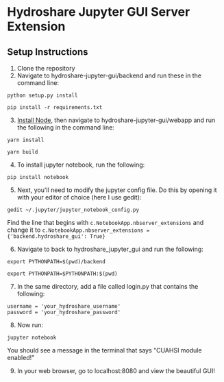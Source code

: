 # Hydroshare Jupyter GUI Server Extension

## Setup Instructions
1. Clone the repository
2. Navigate to hydroshare-jupyter-gui/backend and run these in the command line:

`python setup.py install`

`pip install -r requirements.txt`

3. [Install Node](https://nodejs.org/en/download/), then navigate to hydroshare-jupyter-gui/webapp and run the following in the command line:

`yarn install`

`yarn build`


4. To install jupyter notebook, run the following:

`pip install notebook`

5. Next, you'll need to modify the jupyter config file. Do this by opening it with your editor of choice (here I use gedit):

`gedit ~/.jupyter/jupyter_notebook_config.py`

Find the line that begins with `c.NotebookApp.nbserver_extensions` and change it to `c.NotebookApp.nbserver_extensions = {'backend.hydroshare_gui': True}`

6. Navigate to back to hydroshare_jupyter_gui and run the following:

`export PYTHONPATH=$(pwd)/backend`

`export PYTHONPATH=$PYTHONPATH:$(pwd)`

7. In the same directory, add a file called login.py that contains the following:

```
username = 'your_hydroshare_username'
password = 'your_hydroshare_password'
```

8. Now run:

`jupyter notebook`

You should see a message in the terminal that says "CUAHSI module enabled!"

9. In your web browser, go to localhost:8080 and view the beautiful GUI!
